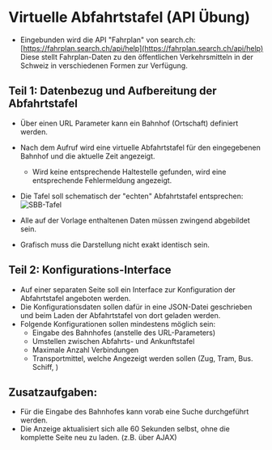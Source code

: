 # Virtuelle Abfahrtstafel (API Übung)
-	Eingebunden wird die API "Fahrplan" von search.ch: [https://fahrplan.search.ch/api/help](https://fahrplan.search.ch/api/help)
Diese stellt Fahrplan-Daten zu den öffentlichen Verkehrsmitteln in der Schweiz in verschiedenen Formen zur Verfügung.

## Teil 1: Datenbezug und Aufbereitung der Abfahrtstafel
-	Über einen URL Parameter kann ein Bahnhof (Ortschaft) definiert werden. 
-	Nach dem Aufruf wird eine virtuelle Abfahrtstafel für den eingegebenen Bahnhof und die aktuelle Zeit angezeigt.
	-	Wird keine entsprechende Haltestelle gefunden, wird eine entsprechende Fehlermeldung angezeigt.
-	Die Tafel soll schematisch der "echten" Abfahrtstafel entsprechen:
![SBB-Tafel](/ilv.307/assets/images/sbb-tafel.png)

-	Alle auf der Vorlage enthaltenen Daten müssen zwingend abgebildet sein.
-	Grafisch muss die Darstellung nicht exakt identisch sein. 

## Teil 2: Konfigurations-Interface
- Auf einer separaten Seite soll ein Interface zur Konfiguration der Abfahrtstafel angeboten werden.
- Die Konfigurationsdaten sollen dafür in eine JSON-Datei geschrieben und beim Laden der Abfahrtstafel von dort geladen werden.
- Folgende Konfigurationen sollen mindestens möglich sein:
	- Eingabe des Bahnhofes (anstelle des URL-Parameters)
	-  Umstellen zwischen Abfahrts- und Ankunftstafel
	- Maximale Anzahl Verbindungen
	- Transportmittel, welche Angezeigt werden sollen (Zug, Tram, Bus. Schiff, )


## Zusatzaufgaben: 
- Für die Eingabe des Bahnhofes kann vorab eine Suche durchgeführt werden.
- Die Anzeige aktualisiert sich alle 60 Sekunden selbst, ohne die komplette Seite neu zu laden. (z.B. über AJAX)
<!--stackedit_data:
eyJoaXN0b3J5IjpbMzIwODAzODQyLDE4MjM5ODg3OTIsLTEwNT
k2MTkxMDQsLTE0MjA2MTI5NjhdfQ==
-->